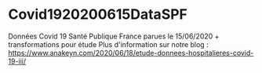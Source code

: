 # Covid1920200615DataSPF
Données Covid 19 Santé Publique France parues le 15/06/2020 + transformations pour étude
Plus d'information sur notre blog : https://www.anakeyn.com/2020/06/18/etude-donnees-hospitalieres-covid-19-iii/
